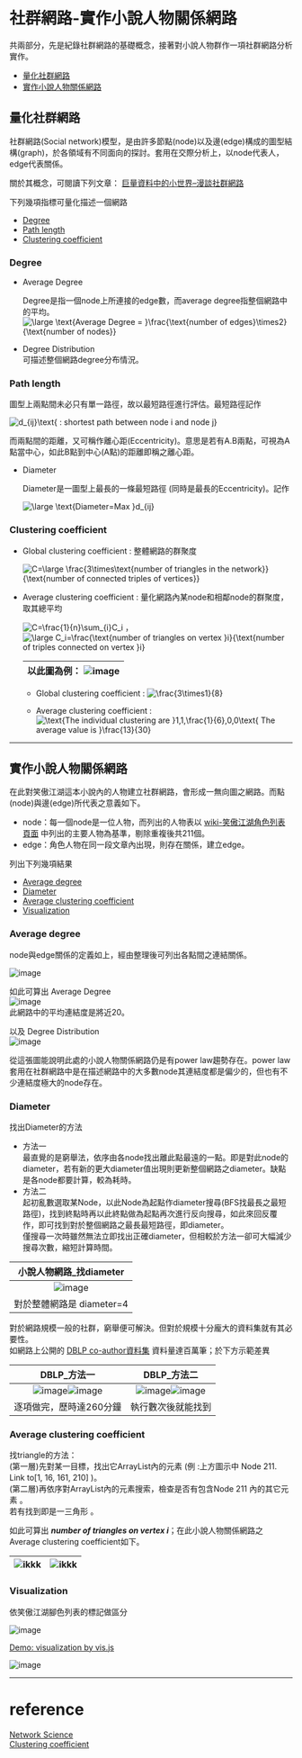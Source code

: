 # 社群網路-實作小說人物關係網路
共兩部分，先是紀錄社群網路的基礎概念，接著對小說人物群作一項社群網路分析實作。
* [量化社群網路](#量化社群網路)
* [實作小說人物關係網路](#實作小說人物關係網路)

## 量化社群網路

社群網路(Social network)模型，是由許多節點(node)以及邊(edge)構成的圖型結構(graph)，於各領域有不同面向的探討。套用在交際分析上，以node代表人，edge代表關係。

關於其概念，可閱讀下列文章：
[巨量資料中的小世界–漫談社群網路](https://ee.ntu.edu.tw/upload/hischool/doc/2014.05.pdf "巨量資料中的小世界–– 漫談社群網路 - 台大電機系")

下列幾項指標可量化描述一個網路
* [Degree](#degree)
* [Path length](#path-length)
* [Clustering coefficient](#clustering-coefficient)



### Degree

  * Average Degree

    Degree是指一個node上所連接的edge數，而average degree指整個網路中的平均。  
    <img src="https://latex.codecogs.com/gif.latex?\large&space;\text{Average&space;Degree&space;=&space;}\frac{\text{number&space;of&space;edges}\times2}{\text{number&space;of&space;nodes}}" title="\large \text{Average Degree = }\frac{\text{number of edges}\times2}{\text{number of nodes}}" />
  * Degree Distribution  
    可描述整個網路degree分布情況。

### Path length

圖型上兩點間未必只有單一路徑，故以最短路徑進行評估。最短路徑記作

<img src="https://latex.codecogs.com/gif.latex?d_{ij}\text{&space;:&space;shortest&space;path&space;between&space;node&space;i&space;and&space;node&space;j}" title="d_{ij}\text{ : shortest path between node i and node j}" />

而兩點間的距離，又可稱作離心距(Eccentricity)。意思是若有A.B兩點，可視為A點當中心，如此B點到中心(A點)的距離即稱之離心距。

* Diameter

  Diameter是一圖型上最長的一條最短路徑 (同時是最長的Eccentricity)。記作

  <img src="https://latex.codecogs.com/gif.latex?\large&space;\text{Diameter=Max&space;}d_{ij}" title="\large \text{Diameter=Max }d_{ij}" />

### Clustering coefficient
* Global clustering coefficient : 整體網路的群聚度

  <img src="https://latex.codecogs.com/gif.latex?\large&space;C=\frac{3\times\text{number&space;of&space;triangles&space;in&space;the&space;network}}{\text{number&space;of&space;all&space;triplets&space;in&space;the&space;network}}" title="C=\large \frac{3\times\text{number of triangles in the network}}{\text{number of connected triples of vertices}}" />

* Average clustering coefficient : 量化網路內某node和相鄰node的群聚度，取其總平均

  <img src="https://latex.codecogs.com/gif.latex?C=\frac{1}{n}\sum_{i}C_i" title="C=\frac{1}{n}\sum_{i}C_i" />
  ，
  <img src="https://latex.codecogs.com/gif.latex?\large&space;C_i=\frac{\text{number&space;of&space;triangles&space;on&space;vertex&space;}i}{\text{number&space;of&space;connected&space;triples&space;on&space;vertex&space;}i}" title="\large C_i=\frac{\text{number of triangles on vertex }i}{\text{number of triples connected on vertex }i}" />

  |以此圖為例： ![image](snapshot/clustering.jpg "clustering coefficient") |
  |--|
  * Global clustering coefficient : <img src="https://latex.codecogs.com/gif.latex?\frac{3\times1}{8}" title="\frac{3\times1}{8}" />
  
  * Average clustering coefficient : <img src="https://latex.codecogs.com/gif.latex?\text{The&space;individual&space;clustering&space;are&space;}1,1,\frac{1}{6},0,0\text{&space;The&space;average&space;value&space;is&space;}\frac{13}{30}" title="\text{The individual clustering are }1,1,\frac{1}{6},0,0\text{ The average value is }\frac{13}{30}" />

---

## 實作小說人物關係網路
在此對笑傲江湖這本小說內的人物建立社群網路，會形成一無向圖之網路。而點(node)與邊(edge)所代表之意義如下。
* node：每一個node是一位人物，而列出的人物表以 [wiki-笑傲江湖角色列表頁面](https://zh.wikipedia.org/wiki/%E7%AC%91%E5%82%B2%E6%B1%9F%E6%B9%96%E8%A7%92%E8%89%B2%E5%88%97%E8%A1%A8 "角色列表") 中列出的主要人物為基準，剔除重複後共211個。
* edge：角色人物在同一段文章內出現，則存在關係，建立edge。

列出下列幾項結果
* [Average degree](#average-degree)
* [Diameter](#diameter)
* [Average clustering coefficient](#average-clustering-coefficient)
* [Visualization](#visualization)

### Average degree
node與edge關係的定義如上，經由整理後可列出各點間之連結關係。

![image](snapshot/q101.jpg "relation list")

如此可算出 Average Degree  
![image](snapshot/q102.jpg "average degree")  
此網路中的平均連結度是將近20。

以及 Degree Distribution  
![image](snapshot/q103_55.jpg "degree distribution")

從這張圖能說明此處的小說人物關係網路仍是有power law趨勢存在。power law套用在社群網路中是在描述網路中的大多數node其連結度都是偏少的，但也有不少連結度極大的node存在。


### Diameter
找出Diameter的方法

* 方法一  
最直覺的是窮舉法，依序由各node找出離此點最遠的一點。即是對此node的diameter，若有新的更大diameter值出現則更新整個網路之diameter。缺點是各node都要計算，較為耗時。
* 方法二  
起初亂數選取某Node，以此Node為起點作diameter搜尋(BFS找最長之最短路徑)，找到終點時再以此終點做為起點再次進行反向搜尋，如此來回反覆作，即可找到對於整個網路之最長最短路徑，即diameter。  
僅搜尋一次時雖然無法立即找出正確diameter，但相較於方法一卻可大幅減少搜尋次數，縮短計算時間。

|小說人物網路_找diameter|
|:--:|
|![image](snapshot/q201.jpg "way 1")|
|對於整體網路是 diameter=4|

對於網路規模一般的社群，窮舉便可解決。但對於規模十分龐大的資料集就有其必要性。  
如網路上公開的 [DBLP co-author資料集](https://www.google.com/search?q=dblp+co-author&oq=dblp+co-author&aqs=chrome..69i57j69i60j69i59l2j0j69i59.559j0j7&sourceid=chrome&ie=UTF-8 "資料集 node:317,080、edge:1,049,866") 資料量達百萬筆；於下方示範差異

|DBLP_方法一|DBLP_方法二|
|:--:|:--:|
|![image](snapshot/DBLP/DBLP_11.jpg "way 1")![image](snapshot/DBLP/DBLP_12.jpg "way 1_time")|![image](snapshot/DBLP/DBLP_21.jpg "way 2")![image](snapshot/DBLP/DBLP_22.jpg "way 2_time")|
|逐項做完，歷時達260分鐘|執行數次後就能找到|

### Average clustering coefficient
找triangle的方法：  
(第一層)先對某一目標，找出它ArrayList內的元素 (例 :上方圖示中 Node 211. Link to[1, 16, 161, 210] )。  
(第二層)再依序對ArrayList內的元素搜索，檢查是否有包含Node 211 內的其它元素 。  
若有找到即是一三角形 。

如此可算出 ***number of triangles on vertex i***；在此小說人物關係網路之Average clustering coefficient如下。

|![ikkk](snapshot/q301.jpg "Average clustering coefficient_1")|![ikkk](snapshot/q302.jpg "Average clustering coefficient_2")|
|--|--|



### Visualization
依笑傲江湖腳色列表的標記做區分

![image](snapshot/group.jpg "各派顏色標記")

[Demo: visualization by vis.js](visualization "by visjs.org")

![image](snapshot/visualization.jpg "visualization")

---
# reference

[Network Science](https://en.wikipedia.org/wiki/Network_science "Network Science-wiki")  
[Clustering coefficient](https://en.wikipedia.org/wiki/Clustering_coefficient "Clustering coefficient-wiki")  
